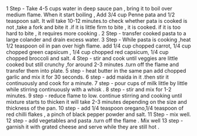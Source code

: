 1 Step - Take 4-5 cups water in deep sauce pan , bring it to boil over medium flame. When it start boiling , Add 3/4 cup Penne pata and 1/2 teaspoon salt. It will take 10-12 minutes.to check whether pata is cooked is not ,take a fork and bite it .if it is little firm to bite , it is cooked. if it is too hard to bite , it requires more cooking . 
2 Step - transfer cooked pasta to a large colander and drain excess water.
3 Step - While pasta is cooking ,heat 1/2 teaspoon oil in pan over high flame. add 1/4 cup chopped carrot, 1/4 cup chopped green capsicum , 1/4 cup chopped red capsicum, 1/4 cup chopped broccoli and salt.
4 Step - stir and cook until veggies are little cooked but still crunchy ,for around 2-3 minutes .turn off the flame and transfer them into plate.
5 step - heat butter in the same pan add chopped garlic and mix it for 30 seconds.
6 step - add maida in it .then stir it continuously and cook for a minute.
7 step - pour cups of milk little by little while stirring continuously with a whisk .
8 step - stir and mix for 1-2 minutes.
9 step - reduce flame to low. continue stirring and cooking until mixture starts to thicken it will take 2-3 minutes depending on the size and thickness of the pan.
10 step - add 1/4 teaspoon oregano,1/4 teaspoon of red chilli flakes , a pinch of black pepper powder and salt.
11 Step - mix well.
12 step - add vegetables and pasta .turn off the flame . Mix well
13 step - garnish it with grated cheese and serve while they are still hot .

